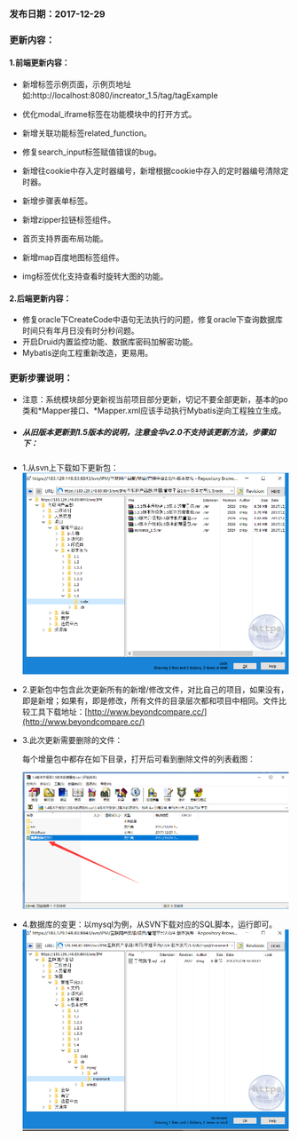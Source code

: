 ### 发布日期：2017-12-29

### 更新内容：

#### 1.前端更新内容：

* 新增标签示例页面，示例页地址如:http://localhost:8080/increator_1.5/tag/tagExample
* 优化modal\_iframe标签在功能模块中的打开方式。
* 新增关联功能标签related\_function。
* 修复search\_input标签赋值错误的bug。
* 新增往cookie中存入定时器编号，新增根据cookie中存入的定时器编号清除定时器。
* 新增步骤表单标签。
* 新增zipper拉链标签组件。
* 首页支持界面布局功能。
* 新增map百度地图标签组件。

* img标签优化支持查看时旋转大图的功能。

#### 2.后端更新内容：

* 修复oracle下CreateCode中语句无法执行的问题，修复oracle下查询数据库时间只有年月日没有时分秒问题。
* 开启Druid内置监控功能、数据库密码加解密功能。
* Mybatis逆向工程重新改造，更易用。

### 更新步骤说明：

* 注意：系统模块部分更新视当前项目部分更新，切记不要全部更新，基本的po类和\*Mapper接口、\*Mapper.xml应该手动执行Mybatis逆向工程独立生成。
* ##### 从旧版本更新到1.5版本的说明，注意金华v2.0不支持该更新方法，步骤如下：
* 1.从svn上下载如下更新包：  
  ![](/assets/V1.5-1.png)
* 2.更新包中包含此次更新所有的新增/修改文件，对比自己的项目，如果没有，即是新增；如果有，即是修改，所有文件的目录层次都和项目中相同。文件比较工具下载地址：[http://www.beyondcompare.cc/](http://www.beyondcompare.cc/)

* 3.此次更新需要删除的文件：

  每个增量包中都存在如下目录，打开后可看到删除文件的列表截图：

  ![](/assets/V1.5-2.png)

* 4.数据库的变更：以mysql为例，从SVN下载对应的SQL脚本，运行即可。  
  ![](/assets/V1.5-3.png)



